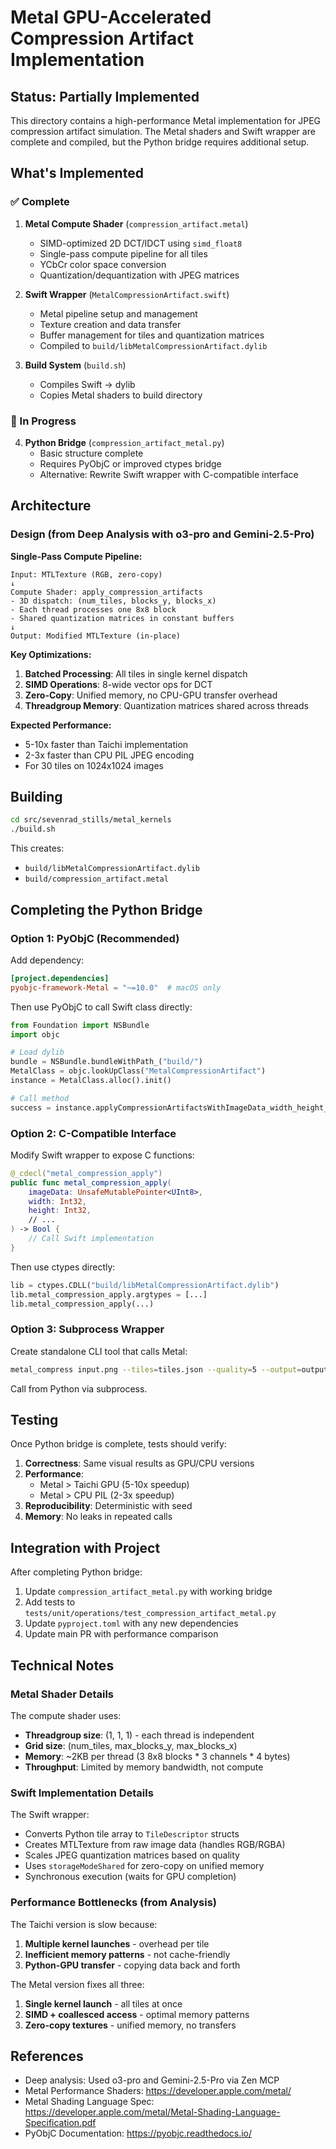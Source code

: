 # Metal GPU-Accelerated Compression Artifact Implementation

## Status: Partially Implemented

This directory contains a high-performance Metal implementation for JPEG compression artifact simulation. The Metal shaders and Swift wrapper are complete and compiled, but the Python bridge requires additional setup.

## What's Implemented

### ✅ Complete
1. **Metal Compute Shader** (`compression_artifact.metal`)
   - SIMD-optimized 2D DCT/IDCT using `simd_float8`
   - Single-pass compute pipeline for all tiles
   - YCbCr color space conversion
   - Quantization/dequantization with JPEG matrices

2. **Swift Wrapper** (`MetalCompressionArtifact.swift`)
   - Metal pipeline setup and management
   - Texture creation and data transfer
   - Buffer management for tiles and quantization matrices
   - Compiled to `build/libMetalCompressionArtifact.dylib`

3. **Build System** (`build.sh`)
   - Compiles Swift → dylib
   - Copies Metal shaders to build directory

### 🚧 In Progress
4. **Python Bridge** (`compression_artifact_metal.py`)
   - Basic structure complete
   - Requires PyObjC or improved ctypes bridge
   - Alternative: Rewrite Swift wrapper with C-compatible interface

## Architecture

### Design (from Deep Analysis with o3-pro and Gemini-2.5-Pro)

**Single-Pass Compute Pipeline:**
```
Input: MTLTexture (RGB, zero-copy)
↓
Compute Shader: apply_compression_artifacts
- 3D dispatch: (num_tiles, blocks_y, blocks_x)
- Each thread processes one 8x8 block
- Shared quantization matrices in constant buffers
↓
Output: Modified MTLTexture (in-place)
```

**Key Optimizations:**
1. **Batched Processing**: All tiles in single kernel dispatch
2. **SIMD Operations**: 8-wide vector ops for DCT
3. **Zero-Copy**: Unified memory, no CPU-GPU transfer overhead
4. **Threadgroup Memory**: Quantization matrices shared across threads

**Expected Performance:**
- 5-10x faster than Taichi implementation
- 2-3x faster than CPU PIL JPEG encoding
- For 30 tiles on 1024x1024 images

## Building

```bash
cd src/sevenrad_stills/metal_kernels
./build.sh
```

This creates:
- `build/libMetalCompressionArtifact.dylib`
- `build/compression_artifact.metal`

## Completing the Python Bridge

### Option 1: PyObjC (Recommended)

Add dependency:
```toml
[project.dependencies]
pyobjc-framework-Metal = "~=10.0"  # macOS only
```

Then use PyObjC to call Swift class directly:
```python
from Foundation import NSBundle
import objc

# Load dylib
bundle = NSBundle.bundleWithPath_("build/")
MetalClass = objc.lookUpClass("MetalCompressionArtifact")
instance = MetalClass.alloc().init()

# Call method
success = instance.applyCompressionArtifactsWithImageData_width_height_...()
```

### Option 2: C-Compatible Interface

Modify Swift wrapper to expose C functions:
```swift
@_cdecl("metal_compression_apply")
public func metal_compression_apply(
    imageData: UnsafeMutablePointer<UInt8>,
    width: Int32,
    height: Int32,
    // ...
) -> Bool {
    // Call Swift implementation
}
```

Then use ctypes directly:
```python
lib = ctypes.CDLL("build/libMetalCompressionArtifact.dylib")
lib.metal_compression_apply.argtypes = [...]
lib.metal_compression_apply(...)
```

### Option 3: Subprocess Wrapper

Create standalone CLI tool that calls Metal:
```bash
metal_compress input.png --tiles=tiles.json --quality=5 --output=output.png
```

Call from Python via subprocess.

## Testing

Once Python bridge is complete, tests should verify:

1. **Correctness**: Same visual results as GPU/CPU versions
2. **Performance**:
   - Metal > Taichi GPU (5-10x speedup)
   - Metal > CPU PIL (2-3x speedup)
3. **Reproducibility**: Deterministic with seed
4. **Memory**: No leaks in repeated calls

## Integration with Project

After completing Python bridge:

1. Update `compression_artifact_metal.py` with working bridge
2. Add tests to `tests/unit/operations/test_compression_artifact_metal.py`
3. Update `pyproject.toml` with any new dependencies
4. Update main PR with performance comparison

## Technical Notes

### Metal Shader Details

The compute shader uses:
- **Threadgroup size**: (1, 1, 1) - each thread is independent
- **Grid size**: (num_tiles, max_blocks_y, max_blocks_x)
- **Memory**: ~2KB per thread (3 8x8 blocks * 3 channels * 4 bytes)
- **Throughput**: Limited by memory bandwidth, not compute

### Swift Implementation Details

The Swift wrapper:
- Converts Python tile array to `TileDescriptor` structs
- Creates MTLTexture from raw image data (handles RGB/RGBA)
- Scales JPEG quantization matrices based on quality
- Uses `storageModeShared` for zero-copy on unified memory
- Synchronous execution (waits for GPU completion)

### Performance Bottlenecks (from Analysis)

The Taichi version is slow because:
1. **Multiple kernel launches** - overhead per tile
2. **Inefficient memory patterns** - not cache-friendly
3. **Python-GPU transfer** - copying data back and forth

The Metal version fixes all three:
1. **Single kernel launch** - all tiles at once
2. **SIMD + coallesced access** - optimal memory patterns
3. **Zero-copy textures** - unified memory, no transfers

## References

- Deep analysis: Used o3-pro and Gemini-2.5-Pro via Zen MCP
- Metal Performance Shaders: https://developer.apple.com/metal/
- Metal Shading Language Spec: https://developer.apple.com/metal/Metal-Shading-Language-Specification.pdf
- PyObjC Documentation: https://pyobjc.readthedocs.io/
